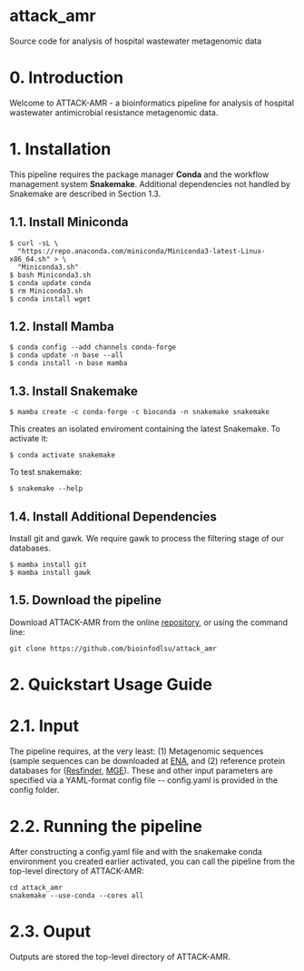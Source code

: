 # attack_amr
Source code for analysis of hospital wastewater metagenomic data

# 0. Introduction
Welcome to ATTACK-AMR - a bioinformatics pipeline for analysis of hospital wastewater antimicrobial resistance metagenomic data.

# 1. Installation
This pipeline requires the package manager **Conda** and the workflow management system **Snakemake**.
Additional dependencies not handled by Snakemake are described in Section 1.3.

## 1.1. Install Miniconda 
```
$ curl -sL \
  "https://repo.anaconda.com/miniconda/Miniconda3-latest-Linux-x86_64.sh" > \
  "Miniconda3.sh"
$ bash Miniconda3.sh
$ conda update conda
$ rm Miniconda3.sh
$ conda install wget
```

## 1.2. Install Mamba 
```
$ conda config --add channels conda-forge
$ conda update -n base --all
$ conda install -n base mamba
```

## 1.3. Install Snakemake
```
$ mamba create -c conda-forge -c bioconda -n snakemake snakemake
```
This creates an isolated enviroment containing the latest Snakemake. To activate it:
```
$ conda activate snakemake
```
To test snakemake:
```
$ snakemake --help
```

## 1.4. Install Additional Dependencies
Install git and gawk. We require gawk to process the filtering stage of our databases.
```
$ mamba install git
$ mamba install gawk
```

## 1.5. Download the pipeline
Download ATTACK-AMR from the online [repository](https://github.com/bioinfodlsu/attack_amr), or using the command line:
```
git clone https://github.com/bioinfodlsu/attack_amr
```

# 2. Quickstart Usage Guide

# 2.1. Input
The pipeline requires, at the very least: (1) Metagenomic sequences (sample sequences can be downloaded at [ENA](https://www.ebi.ac.uk/ena/browser/view/PRJEB47975), and (2) reference protein databases for ([Resfinder](https://bitbucket.org/genomicepidemiology/resfinder_db/src/master/), [MGE](https://github.com/KatariinaParnanen/MobileGeneticElementDatabase)).
These and other input parameters are specified via a YAML-format config file -- config.yaml is provided in the config folder. 

# 2.2. Running the pipeline
After constructing a config.yaml file and with the snakemake conda environment you created earlier activated, you can call the pipeline from the top-level directory of ATTACK-AMR:
```
cd attack_amr 
snakemake --use-conda --cores all
```

# 2.3. Ouput
Outputs are stored the top-level directory of ATTACK-AMR.
